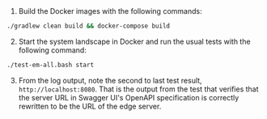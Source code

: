 ## 

1. Build the Docker images with the following commands:
```sh
./gradlew clean build && docker-compose build
```
2. Start the system landscape in Docker and run the usual tests with the following command:
```sh
./test-em-all.bash start
```

3. From the log output, note the second to last test result, `http://localhost:8080`. That is the output from the test that verifies that the server URL in Swagger UI's OpenAPI specification is correctly rewritten to be the URL of the edge server.